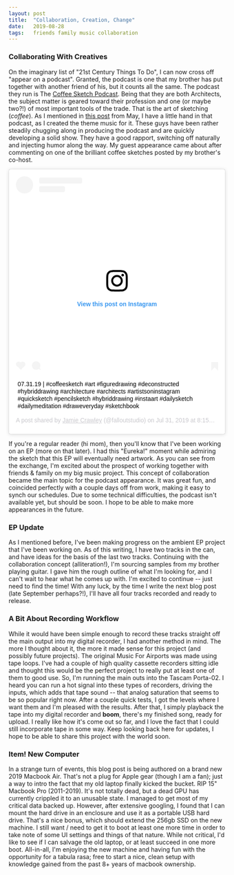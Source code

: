```yaml
---
layout: post
title:  "Collaboration, Creation, Change"
date:   2019-08-28
tags:   friends family music collaboration
---
```

### Collaborating With Creatives

On the imaginary list of "21st Century Things To Do", I can now cross off "appear on a podcast". Granted, the podcast is one that my brother has put together with another friend of his, but it counts all the same. The podcast they run is The [Coffee Sketch Podcast](http://www.coffeesketchpodcast.com/). Being that they are both Architects, the subject matter is geared toward their profession and one (or maybe two?!) of most important tools of the trade. That is the art of sketching (_coffee_). As I mentioned in [this post](http://c0ldfashioned.net/2019/05/20/Cruisin.html) from May, I have a little hand in that podcast, as I created the theme music for it. These guys have been rather steadily chugging along in producing the podcast and are quickly developing a solid show. They have a good rapport, switching off naturally and injecting humor along the way. My guest appearance came about after commenting on one of the brilliant coffee sketches posted by my brother's co-host.

<blockquote class="instagram-media" data-instgrm-captioned data-instgrm-permalink="https://www.instagram.com/p/B0lfdx4pun_/" data-instgrm-version="12" style=" background:#FFF; border:0; border-radius:3px; box-shadow:0 0 1px 0 rgba(0,0,0,0.5),0 1px 10px 0 rgba(0,0,0,0.15); margin: 1px; max-width:540px; min-width:326px; padding:0; width:99.375%; width:-webkit-calc(100% - 2px); width:calc(100% - 2px);"><div style="padding:16px;"> <a href="https://www.instagram.com/p/B0lfdx4pun_/" style=" background:#FFFFFF; line-height:0; padding:0 0; text-align:center; text-decoration:none; width:100%;" target="\_blank"> <div style=" display: flex; flex-direction: row; align-items: center;"> <div style="background-color: #F4F4F4; border-radius: 50%; flex-grow: 0; height: 40px; margin-right: 14px; width: 40px;"></div> <div style="display: flex; flex-direction: column; flex-grow: 1; justify-content: center;"> <div style=" background-color: #F4F4F4; border-radius: 4px; flex-grow: 0; height: 14px; margin-bottom: 6px; width: 100px;"></div> <div style=" background-color: #F4F4F4; border-radius: 4px; flex-grow: 0; height: 14px; width: 60px;"></div></div></div><div style="padding: 19% 0;"></div> <div style="display:block; height:50px; margin:0 auto 12px; width:50px;"><svg width="50px" height="50px" viewBox="0 0 60 60" version="1.1" xmlns="https://www.w3.org/2000/svg" xmlns:xlink="https://www.w3.org/1999/xlink"><g stroke="none" stroke-width="1" fill="none" fill-rule="evenodd"><g transform="translate(-511.000000, -20.000000)" fill="#000000"><g><path d="M556.869,30.41 C554.814,30.41 553.148,32.076 553.148,34.131 C553.148,36.186 554.814,37.852 556.869,37.852 C558.924,37.852 560.59,36.186 560.59,34.131 C560.59,32.076 558.924,30.41 556.869,30.41 M541,60.657 C535.114,60.657 530.342,55.887 530.342,50 C530.342,44.114 535.114,39.342 541,39.342 C546.887,39.342 551.658,44.114 551.658,50 C551.658,55.887 546.887,60.657 541,60.657 M541,33.886 C532.1,33.886 524.886,41.1 524.886,50 C524.886,58.899 532.1,66.113 541,66.113 C549.9,66.113 557.115,58.899 557.115,50 C557.115,41.1 549.9,33.886 541,33.886 M565.378,62.101 C565.244,65.022 564.756,66.606 564.346,67.663 C563.803,69.06 563.154,70.057 562.106,71.106 C561.058,72.155 560.06,72.803 558.662,73.347 C557.607,73.757 556.021,74.244 553.102,74.378 C549.944,74.521 548.997,74.552 541,74.552 C533.003,74.552 532.056,74.521 528.898,74.378 C525.979,74.244 524.393,73.757 523.338,73.347 C521.94,72.803 520.942,72.155 519.894,71.106 C518.846,70.057 518.197,69.06 517.654,67.663 C517.244,66.606 516.755,65.022 516.623,62.101 C516.479,58.943 516.448,57.996 516.448,50 C516.448,42.003 516.479,41.056 516.623,37.899 C516.755,34.978 517.244,33.391 517.654,32.338 C518.197,30.938 518.846,29.942 519.894,28.894 C520.942,27.846 521.94,27.196 523.338,26.654 C524.393,26.244 525.979,25.756 528.898,25.623 C532.057,25.479 533.004,25.448 541,25.448 C548.997,25.448 549.943,25.479 553.102,25.623 C556.021,25.756 557.607,26.244 558.662,26.654 C560.06,27.196 561.058,27.846 562.106,28.894 C563.154,29.942 563.803,30.938 564.346,32.338 C564.756,33.391 565.244,34.978 565.378,37.899 C565.522,41.056 565.552,42.003 565.552,50 C565.552,57.996 565.522,58.943 565.378,62.101 M570.82,37.631 C570.674,34.438 570.167,32.258 569.425,30.349 C568.659,28.377 567.633,26.702 565.965,25.035 C564.297,23.368 562.623,22.342 560.652,21.575 C558.743,20.834 556.562,20.326 553.369,20.18 C550.169,20.033 549.148,20 541,20 C532.853,20 531.831,20.033 528.631,20.18 C525.438,20.326 523.257,20.834 521.349,21.575 C519.376,22.342 517.703,23.368 516.035,25.035 C514.368,26.702 513.342,28.377 512.574,30.349 C511.834,32.258 511.326,34.438 511.181,37.631 C511.035,40.831 511,41.851 511,50 C511,58.147 511.035,59.17 511.181,62.369 C511.326,65.562 511.834,67.743 512.574,69.651 C513.342,71.625 514.368,73.296 516.035,74.965 C517.703,76.634 519.376,77.658 521.349,78.425 C523.257,79.167 525.438,79.673 528.631,79.82 C531.831,79.965 532.853,80.001 541,80.001 C549.148,80.001 550.169,79.965 553.369,79.82 C556.562,79.673 558.743,79.167 560.652,78.425 C562.623,77.658 564.297,76.634 565.965,74.965 C567.633,73.296 568.659,71.625 569.425,69.651 C570.167,67.743 570.674,65.562 570.82,62.369 C570.966,59.17 571,58.147 571,50 C571,41.851 570.966,40.831 570.82,37.631"></path></g></g></g></svg></div><div style="padding-top: 8px;"> <div style=" color:#3897f0; font-family:Arial,sans-serif; font-size:14px; font-style:normal; font-weight:550; line-height:18px;"> View this post on Instagram</div></div><div style="padding: 12.5% 0;"></div> <div style="display: flex; flex-direction: row; margin-bottom: 14px; align-items: center;"><div> <div style="background-color: #F4F4F4; border-radius: 50%; height: 12.5px; width: 12.5px; transform: translateX(0px) translateY(7px);"></div> <div style="background-color: #F4F4F4; height: 12.5px; transform: rotate(-45deg) translateX(3px) translateY(1px); width: 12.5px; flex-grow: 0; margin-right: 14px; margin-left: 2px;"></div> <div style="background-color: #F4F4F4; border-radius: 50%; height: 12.5px; width: 12.5px; transform: translateX(9px) translateY(-18px);"></div></div><div style="margin-left: 8px;"> <div style=" background-color: #F4F4F4; border-radius: 50%; flex-grow: 0; height: 20px; width: 20px;"></div> <div style=" width: 0; height: 0; border-top: 2px solid transparent; border-left: 6px solid #f4f4f4; border-bottom: 2px solid transparent; transform: translateX(16px) translateY(-4px) rotate(30deg)"></div></div><div style="margin-left: auto;"> <div style=" width: 0px; border-top: 8px solid #F4F4F4; border-right: 8px solid transparent; transform: translateY(16px);"></div> <div style=" background-color: #F4F4F4; flex-grow: 0; height: 12px; width: 16px; transform: translateY(-4px);"></div> <div style=" width: 0; height: 0; border-top: 8px solid #F4F4F4; border-left: 8px solid transparent; transform: translateY(-4px) translateX(8px);"></div></div></div></a> <p style=" margin:8px 0 0 0; padding:0 4px;"> <a href="https://www.instagram.com/p/B0lfdx4pun_/" style=" color:#000; font-family:Arial,sans-serif; font-size:14px; font-style:normal; font-weight:normal; line-height:17px; text-decoration:none; word-wrap:break-word;" target="\_blank">07.31.19 | #coffeesketch #art #figuredrawing #deconstructed #hybriddrawing #architecture #architects #artistsoninstagram #quicksketch #pencilsketch #hybriddrawing #instaart #dailysketch #dailymeditation #draweveryday #sketchbook</a></p> <p style=" color:#c9c8cd; font-family:Arial,sans-serif; font-size:14px; line-height:17px; margin-bottom:0; margin-top:8px; overflow:hidden; padding:8px 0 7px; text-align:center; text-overflow:ellipsis; white-space:nowrap;">A post shared by <a href="https://www.instagram.com/falloutstudio/" style=" color:#c9c8cd; font-family:Arial,sans-serif; font-size:14px; font-style:normal; font-weight:normal; line-height:17px;" target="\_blank"> Jamie Crawley</a> (@falloutstudio) on <time style=" font-family:Arial,sans-serif; font-size:14px; line-height:17px;" datetime="2019-07-31T15:15:35+00:00">Jul 31, 2019 at 8:15am PDT</time></p></div></blockquote> <script async src="//www.instagram.com/embed.js"></script>

If you're a regular reader (hi mom), then you'll know that I've been working on an EP (more on that later). I had this "Eureka!" moment while admiring the sketch that this EP will eventually need artwork. As you can see from the exchange, I'm excited about the prospect of working together with friends & family on my big music project. This concept of collaboration became the main topic for the podcast appearance. It was great fun, and coincided perfectly with a couple days off from work, making it easy to synch our schedules. Due to some technical difficulties, the podcast isn't available yet, but should be soon. I hope to be able to make more appearances in the future.

### EP Update

As I mentioned before, I've been making progress on the ambient EP project that I've been working on. As of this writing, I have two tracks in the can, and have ideas for the basis of the last two tracks. Continuing with the collaboration concept (alliteration!), I'm sourcing samples from my brother playing guitar. I gave him the rough outline of what I'm looking for, and I can't wait to hear what he comes up with. I'm excited to continue -- just need to find the time! With any luck, by the time I write the next blog post (late September perhaps?!), I'll have all four tracks recorded and ready to release.

### A Bit About Recording Workflow

While it would have been simple enough to record these tracks straight off the main output into my digital recorder, I had another method in mind. The more I thought about it, the more it made sense for this project (and possibly future projects). The original Music For Airports was made using tape loops. I've had a couple of high quality cassette recorders sitting idle and thought this would be the perfect project to really put at least one of them to good use. So, I'm running the main outs into the Tascam Porta-02. I heard you can run a hot signal into these types of recorders, driving the inputs, which adds that tape sound -- that analog saturation that seems to be so popular right now. After a couple quick tests, I got the levels where I want them and I'm pleased with the results. After that, I simply playback the tape into my digital recorder and **boom**, there's my finished song, ready for upload. I really like how it's come out so far, and I love the fact that I could still incorporate tape in some way. Keep looking back here for updates, I hope to be able to share this project with the world soon.


### Item! New Computer

In a strange turn of events, this blog post is being authored on a brand new 2019 Macbook Air. That's not a plug for Apple gear (though I am a fan); just a way to intro the fact that my old laptop finally kicked the bucket. RIP 15" Macbook Pro (2011-2019). It's not  totally dead, but a dead GPU has currently crippled it to an unusable state. I managed to get most of my critical data backed up. However, after extensive googling, I found that I can mount the hard drive in an enclosure and use it as a portable USB hard drive. That's a nice bonus, which should extend the 256gb SSD on the new machine. I still want / need to get it to boot at least one more time in order to take note of some UI settings and things of that nature. While not critical, I'd like to see if I can salvage the old laptop, or at least succeed in one more boot. All-in-all, I'm enjoying the new machine and having fun with the opportunity for a tabula rasa; free to start a nice, clean setup with knowledge gained from the past 8+ years of macbook ownership.
